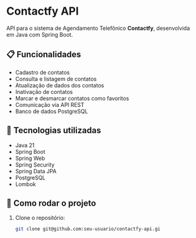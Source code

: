 # Contactfy API

API para o sistema de Agendamento Telefônico **Contactfy**, desenvolvida em Java com Spring Boot.

## 📋 Funcionalidades

- Cadastro de contatos
- Consulta e listagem de contatos
- Atualização de dados dos contatos
- Inativação de contatos
- Marcar e desmarcar contatos como favoritos
- Comunicação via API REST
- Banco de dados PostgreSQL

## 🚀 Tecnologias utilizadas

- Java 21
- Spring Boot
- Spring Web
- Spring Security
- Spring Data JPA
- PostgreSQL
- Lombok

## 🏁 Como rodar o projeto

1. Clone o repositório:
   ```bash
   git clone git@github.com:seu-usuario/contactfy-api.gi
